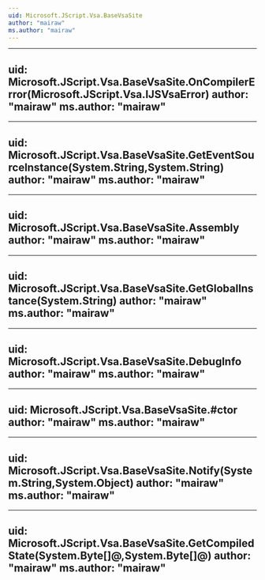 ```yaml
---
uid: Microsoft.JScript.Vsa.BaseVsaSite
author: "mairaw"
ms.author: "mairaw"
---
```


---
uid: Microsoft.JScript.Vsa.BaseVsaSite.OnCompilerError(Microsoft.JScript.Vsa.IJSVsaError)
author: "mairaw"
ms.author: "mairaw"
---

---
uid: Microsoft.JScript.Vsa.BaseVsaSite.GetEventSourceInstance(System.String,System.String)
author: "mairaw"
ms.author: "mairaw"
---

---
uid: Microsoft.JScript.Vsa.BaseVsaSite.Assembly
author: "mairaw"
ms.author: "mairaw"
---

---
uid: Microsoft.JScript.Vsa.BaseVsaSite.GetGlobalInstance(System.String)
author: "mairaw"
ms.author: "mairaw"
---

---
uid: Microsoft.JScript.Vsa.BaseVsaSite.DebugInfo
author: "mairaw"
ms.author: "mairaw"
---

---
uid: Microsoft.JScript.Vsa.BaseVsaSite.#ctor
author: "mairaw"
ms.author: "mairaw"
---

---
uid: Microsoft.JScript.Vsa.BaseVsaSite.Notify(System.String,System.Object)
author: "mairaw"
ms.author: "mairaw"
---

---
uid: Microsoft.JScript.Vsa.BaseVsaSite.GetCompiledState(System.Byte[]@,System.Byte[]@)
author: "mairaw"
ms.author: "mairaw"
---

